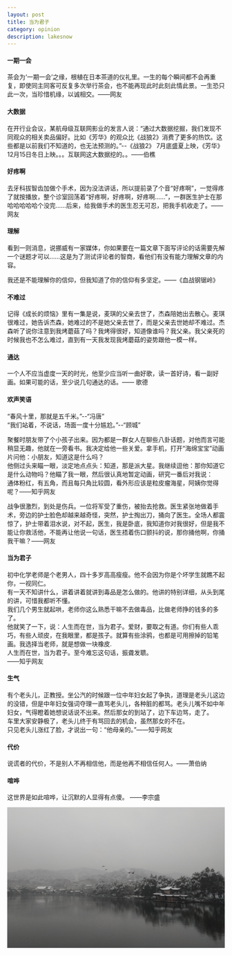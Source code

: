 ```yaml
---
layout: post
title: 当为君子
category: opinion
description: lakesnow
---
```


#### 一期一会
茶会为‘一期一会’之缘，根植在日本茶道的仪礼里。一生的每个瞬间都不会再重复，即使同主同客可反复多次举行茶会，也不能再现此时此刻此情此景。一生恐只此一次，当珍惜机缘，以诚相交。——网友


#### 大数据
在开行业会议，某航母级互联网影业的发言人说：“通过大数据挖掘，我们发现不同观众的相关卖品偏好。比如《芳华》的观众比《战狼2》消费了更多的热饮。这些都是以前我们不知道的，也无法预测的。”--《战狼2》 7月底盛夏上映，《芳华》12月15日冬日上映。。。互联网这大数据挖的。。——伯樵


#### 好疼啊
去牙科拔智齿加做个手术，因为没法讲话，所以提前录了个音“好疼啊”，一觉得疼了就按播放，整个诊室回荡着“好疼啊，好疼啊，好疼啊……”，一群医生护士在那哈哈哈哈哈个没完……后来，给我做手术的医生忍无可忍，把我手机收走了。——网友

#### 理解
看到一则消息，说挪威有一家媒体，你如果要在一篇文章下面写评论的话需要先解一个谜题才可以……这是为了测试评论者的智商，看他们有没有能力理解文章的内容。

我还是不能理解你的信仰，但我知道了你的信仰有多坚定。——《血战钢锯岭》

#### 不难过

记得《成长的烦恼》里有一集是说，麦琪的父亲去世了，杰森陪她出去散心。麦琪很难过，她告诉杰森，她难过的不是她父亲去世了，而是父亲去世她却不难过。杰森听了说你注意到我烤蘑菇了吗？我烤得很好，知道像谁吗？我父亲。我父亲死的时候我也不怎么难过，直到有一天我发现我烤蘑菇的姿势跟他一模一样。<br> 


#### 通达

一个人不应当虚度一天的时光，他至少应当听一曲好歌，读一首好诗，看一副好画。如果可能的话，至少说几句通达的话。—— 歌德

#### 欢声笑语

“春风十里，那就是五千米。”--“冯唐”<br>
“我们站着，不说话，场面一度十分尴尬。”--“顾城”<br>

聚餐时朋友带了个小孩子出来。因为都是一群女人在聊些八卦话题，对他而言可能稍显无趣，他就在一旁看书。我决定给他一些关爱。拿手机，打开“海绵宝宝”动画片问他：小朋友，知道这是什么吗？<br>
他侧过头来瞄一眼，淡定地点点头：知道，那是派大星。我继续逗他：那你知道它是什么动物吗？他瞄了我一眼，然后很认真地暂定动画，研究一番后对我说：<br>
通体粉红，有五角，而且每只角比较圆，看外形应该是粒皮瘤海星，阿姨你觉得呢？——知乎网友<br>

战争很激烈，到处是伤兵。一位将军受了重伤，被抬去抢救。医生紧张地做着手术，旁边的护士脸色却越来越奇怪，突然，护士掏出刀，捅向了医生。全场人都震惊了，护士带着泪水说，对不起，医生，我是卧底，我知道你对我很好，但是我不能让你救活他，不能再让他说一句话，医生捂着伤口颤抖的说，那你捅他啊，你捅我干嘛？——网友

#### 当为君子

初中化学老师是个老男人，四十多岁高高瘦瘦。他不会因为你是个坏学生就瞧不起你，一视同仁。<br>
有一天不知讲什么，讲着讲着就讲到毒品是怎么做的。他讲的特别详细，从头到尾的讲，可惜我都听不懂。<br>
我们几个男生就起哄，老师你这么熟悉干嘛不去做毒品，比做老师挣的钱多的多了。<br>
他就笑了一下，说：人生而在世，当为君子。爱财，要取之有道。你们有些人乖巧，有些人顽皮，在我眼里，都是孩子。就算有些涂鸦，也都是可用擦掉的铅笔画。我选择当老师，就是想做一块橡皮.<br>
人生而在世，当为君子。至今难忘这句话，振聋发聩。<br> ——知乎网友

#### 生气

有个老头儿，正教授。坐公汽的时候跟一位中年妇女起了争执，道理是老头儿这边的没错，但是中年妇女强词夺理一直骂老头儿，各种脏的都骂。老头儿嘴不如中年妇女，气得瞪着她想说话说不出来。然后那女的到站了，边下车边骂，走了。<br>
车里大家安静极了，老头儿终于有骂回去的机会，虽然那女的不在。<br>
只见老头儿涨红了脸，才说出一句：“他母亲的。”——知乎网友

#### 代价

说谎者的代价，不是别人不再相信他，而是他再不相信任何人。——萧伯纳


#### 喧哗
这世界是如此喧哗，让沉默的人显得有点傻。 ——李宗盛


<div id="transform0">
<div class="inner">
<img src="/images/lakesnow.jpg" alt="Nature">
</div>
</div>





